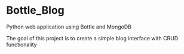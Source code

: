 # Bottle_Blog
Python web application using Bottle and MongoDB

The goal of this project is to create a simple blog interface with CRUD functionality
